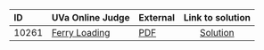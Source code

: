 | ID | UVa Online Judge | External | Link to solution |
|:---|:---|:---|:---:|
| 10261 | [Ferry Loading](https://onlinejudge.org/index.php?option=com_onlinejudge&Itemid=8&category=652&page=show_problem&problem=1202) | [PDF](https://onlinejudge.org/external/102/10261.pdf) | [Solution](https://github.com/versenyi98/uva-solutions/tree/main/solutions/10261%20-%20Ferry%20Loading)|
